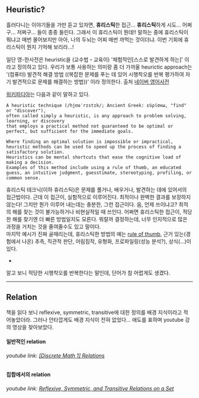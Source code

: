 ## Heuristic?

흘러다니는 이야기들을 가만 듣고 있자면, **휴리스틱**한 접근... **휴리스틱**하게 시도... 어쩌구... 저쩌구... 들이 종종 들린다.
그래서 이 휴리스틱이 뭔데!! 말하는 중에 휴리스틱이 뭐냐고 매번 물어보지만 아아, 나의 두뇌는 어찌 매번 까먹는 것이더냐.
이번 기회에 휴리스틱이 뭔지 기억해 보리라...!

일단 영-한사전은 heuristic을 (교수법・교육이) '체험적인[스스로 발견하게 하는]' 이라고 정의하고 있다. 
우리가 보통 사용하는 의미랑 좀 더 가까울 heurictic approach는 '(컴퓨터) 발견적 해결 방법 ((복잡한 문제를 푸는 데 있어 시행착오를 반복 평가하여 자기 발견적으로 문제를 해결하는 방법))' 이라 정의한다. 
출처 [네이버 영어사전](http://endic.naver.com/search.nhn?sLn=kr&isOnlyViewEE=N&query=heuristic)



[위키피디아](https://en.wikipedia.org/wiki/Heuristic)는 다음과 같이 말하고 있다.
```
A heuristic technique (/hjʊəˈrɪstɪk/; Ancient Greek: εὑρίσκω, "find" or "discover"), 
often called simply a heuristic, is any approach to problem solving, learning, or discovery 
that employs a practical method not guaranteed to be optimal or perfect, but sufficient for the immediate goals. 

Where finding an optimal solution is impossible or impractical, 
heuristic methods can be used to speed up the process of finding a satisfactory solution. 
Heuristics can be mental shortcuts that ease the cognitive load of making a decision. 
Examples of this method include using a rule of thumb, an educated guess, an intuitive judgment, guesstimate, stereotyping, profiling, or common sense.
```
휴리스틱 테크닉(이하 휴리스틱)은 문제를 풀거나, 배우거나, 발견하는 데에 있어서의 접근법이다. 근데 이 접근이, 실험적으로 이루어진다. 최적이나 완벽한 결과를 보장하지 않는다! 그치만 뭔가 이루어 내는데는 충분한, 그런 접근이다. 
음, 언제 쓰이냐고? 최적의 해를 찾는 것이 불가능하거나 비현실적일 때 쓰인다. 어쩌면 휴리스틱한 접근이, 적당한 해를 찾기엔 더 빠른 방법일지도 모른다. 
뭐랄까 결정하는데, 너무 인지적으로 많은 과정을 거치는 것을 줄여줄수도 있고 말이다. 
<br>
마지막 예시가 진짜 골때리는데, 휴리스틱한 방법의 예는 [rule of thumb](https://en.wikipedia.org/wiki/Rule_of_thumb), 근거 있는(경험에서 나온) 추측, 직관적 판단, 어림짐작, 유형화, 프로파일링(성능 분석?), 상식(...)이 있다.


-
알고 보니 적당한 시행착오를 반복한다는 말인데, 단어가 참 어렵게도 생겼다.

* * *

## Relation

책을 읽다 보니 reflexive, symmetric, transitive에 대한 정의를 배경 지식이라고 적어놓았더라.
그러나 안타깝게도 배경 지식이 전혀 없었다... 애도를 표하며 youtube 강의 영상을 찾아보았다.

#### 일반적인 relation
###### youtube link: [[Discrete Math 1] Relations](https://youtu.be/FI6j5QZNVx0)

#### 집합에서의 relation
###### youtube link: [Reflexive, Symmetric, and Transitive Relations on a Set](https://youtu.be/q0xN_N7l_Kw)

